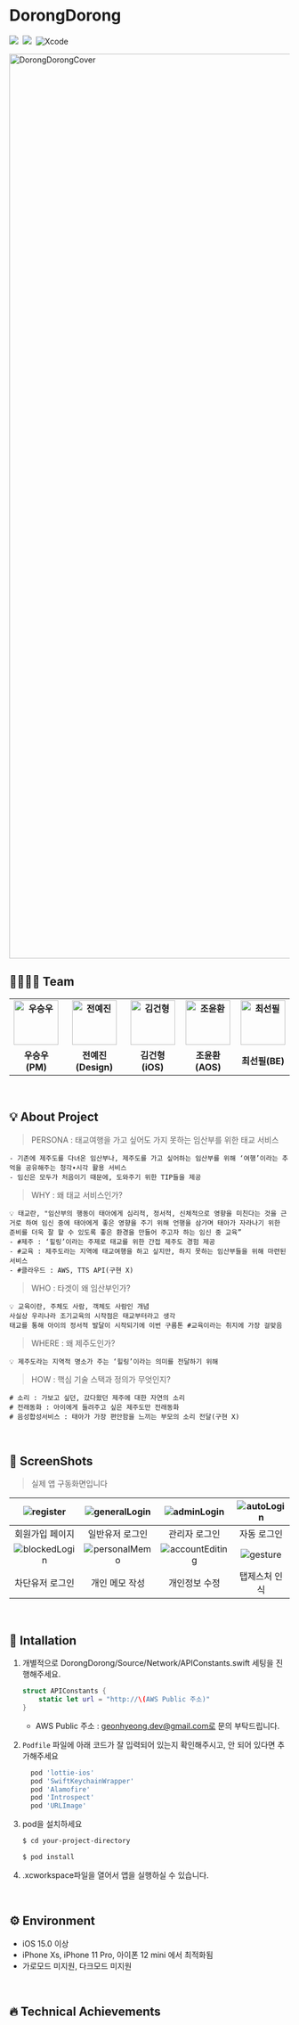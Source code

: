 # DorongDorong
<img src="https://img.shields.io/badge/SwiftUI-0052CC?logo=Swift&logoColor=white"/></a>&nbsp;
<img src="https://img.shields.io/badge/Combine-0052CC?logo=Swift&logoColor=white"/></a>&nbsp;
![Xcode](https://img.shields.io/badge/xcode-v14.1-blue?logo=xcode)
</br>

<img width="1624" alt="DorongDorongCover" src="https://user-images.githubusercontent.com/48436020/202984292-dcf9de4c-6da4-4c9b-8746-2e85e78c4ffe.png">

## 👨‍👩‍👧‍👦 Team
<div align="center">
  <table style="font-weight : bold">
      <tr>
          <td align="center">
              <a href="https://user-images.githubusercontent.com/48436020/202971874-c64710fc-25e7-4e9a-bdc0-8265921417fd.png">                 
                  <img alt="우승우" src="https://user-images.githubusercontent.com/48436020/202971874-c64710fc-25e7-4e9a-bdc0-8265921417fd.png" width="80" />         
              </a>
          </td>
          <td align="center">
              <a href="https://user-images.githubusercontent.com/48436020/202972229-8d3534bd-8455-44b0-832f-10075225d841.png">                 
                  <img alt="전예진" src="https://user-images.githubusercontent.com/48436020/202972229-8d3534bd-8455-44b0-832f-10075225d841.png" width="80" />            
              </a>
          </td>
          <td align="center">
              <a href="https://github.com/GeonHyeongKim">                 
                  <img alt="김건형" src="https://avatars.githubusercontent.com/GeonHyeongKim" width="80" />            
              </a>
          </td>
          <td align="center">
              <a href="https://github.com/younhwan97">                 
                  <img alt="조윤환" src="https://avatars.githubusercontent.com/younhwan97" width="80" />            
              </a>
          </td>
          <td align="center">
              <a href="https://github.com/ChoiSunPil">                 
                  <img alt="최선필" src="https://avatars.githubusercontent.com/ChoiSunPil" width="80" />            
              </a>
          </td>
      </tr>
      <tr>
          <td align="center">우승우(PM)</td>
          <td align="center">전예진(Design)</td>
          <td align="center">김건형(iOS)</td>
          <td align="center">조윤환(AOS)</td>
          <td align="center">최선필(BE)</td>
      </tr>
  </table>
</div>
<br/>

## 💡 About Project
> PERSONA : 태교여행을 가고 싶어도 가지 못하는 임산부를 위한 태교 서비스
```
- 기존에 제주도를 다녀온 임산부나, 제주도를 가고 싶어하는 임산부를 위해 ‘여행’이라는 추억을 공유해주는 청각∙시각 활용 서비스
- 임신은 모두가 처음이기 때문에, 도와주기 위한 TIP들을 제공
```

> WHY : 왜 태교 서비스인가?
```
💡 태교란, "임산부의 행동이 태아에게 심리적, 정서적, 신체적으로 영향을 미친다는 것을 근거로 하여 임신 중에 태아에게 좋은 영향을 주기 위해 언행을 삼가며 태아가 자라나기 위한 준비를 더욱 잘 할 수 있도록 좋은 환경을 만들어 주고자 하는 임신 중 교육”
- #제주 : ‘힐링’이라는 주제로 태교를 위한 간접 제주도 경험 제공
- #교육 : 제주도라는 지역에 태교여행을 하고 싶지만, 하지 못하는 임산부들을 위해 마련된 서비스
- #클라우드 : AWS, TTS API(구현 X)
```

> WHO : 타겟이 왜 임산부인가?
```
💡 교육이란, 주체도 사람, 객체도 사람인 개념
사실상 우리나라 조기교육의 시작점은 태교부터라고 생각
태교를 통해 아이의 정서적 발달이 시작되기에 이번 구름톤 #교육이라는 취지에 가장 걸맞음
```
    
> WHERE : 왜 제주도인가?
```
💡 제주도라는 지역적 명소가 주는 ‘힐링’이라는 의미를 전달하기 위해
```
    
> HOW : 핵심 기술 스택과 정의가 무엇인지?
```
# 소리 : 가보고 싶던, 갔다왔던 제주에 대한 자연의 소리
# 전래동화 : 아이에게 들려주고 싶은 제주도만 전래동화
# 음성합성서비스 : 태아가 가장 편안함을 느끼는 부모의 소리 전달(구현 X)
```
<br/>

## 📱 ScreenShots
<Blockquote>
실제 앱 구동화면입니다
</Blockquote>

| ![register](./image/register.gif) | ![generalLogin](./image/userLogin.gif) | ![adminLogin](./image/admin.gif) | ![autoLogin](./image/autoLogin.gif) |
| :-: | :-: | :-: | :-: |
| 회원가입 페이지 | 일반유저 로그인 | 관리자 로그인 | 자동 로그인 |
| ![blockedLogin](./image/blockedUser.gif) | ![personalMemo](./image/addMemo.gif) | ![accountEditing](./image/editAccount.gif) | ![gesture](./image/tapGesture.gif) |
| 차단유저 로그인  | 개인 메모 작성 | 개인정보 수정 | 탭제스처 인식 |
<br/>

## 🏃 Intallation
1. 개별적으로 DorongDorong/Source/Network/APIConstants.swift 세팅을 진행해주세요.
    ```swift
    struct APIConstants {
        static let url = "http://\(AWS Public 주소)"
    }
    ```
    * AWS Public 주소 : geonhyeong.dev@gmail.com로 문의 부탁드립니다.
    
2. `Podfile` 파일에 아래 코드가 잘 입력되어 있는지 확인해주시고, 안 되어 있다면 추가해주세요
    ```sh
      pod 'lottie-ios'
      pod 'SwiftKeychainWrapper'
      pod 'Alamofire'
      pod 'Introspect'
      pod 'URLImage'
    ```

3. pod을 설치하세요
    ```sh
    $ cd your-project-directory
    ```
    ```sh
    $ pod install
    ```
4. .xcworkspace파일을 열어서 앱을 실행하실 수 있습니다.
<br/>

## ⚙️ Environment
- iOS 15.0 이상
- iPhone Xs, iPhone 11 Pro, 아이폰 12 mini 에서 최적화됨
- 가로모드 미지원, 다크모드 미지원
<br/>

## 🔥 Technical Achievements
